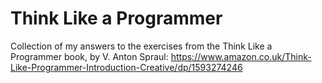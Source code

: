 Think Like a Programmer
=======================

Collection of my answers to the exercises from the Think Like a Programmer book, by V. Anton Spraul: https://www.amazon.co.uk/Think-Like-Programmer-Introduction-Creative/dp/1593274246

